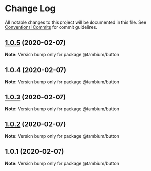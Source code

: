 # Change Log

All notable changes to this project will be documented in this file.
See [Conventional Commits](https://conventionalcommits.org) for commit guidelines.

## [1.0.5](https://github.com/tambium/tambium-ui/compare/@tambium/button@1.0.4...@tambium/button@1.0.5) (2020-02-07)

**Note:** Version bump only for package @tambium/button





## [1.0.4](https://github.com/tambium/tambium-ui/compare/@tambium/button@1.0.3...@tambium/button@1.0.4) (2020-02-07)

**Note:** Version bump only for package @tambium/button





## [1.0.3](https://github.com/tambium/tambium-ui/compare/@tambium/button@1.0.2...@tambium/button@1.0.3) (2020-02-07)

**Note:** Version bump only for package @tambium/button





## [1.0.2](https://github.com/tambium/tambium-ui/compare/@tambium/button@1.0.1...@tambium/button@1.0.2) (2020-02-07)

**Note:** Version bump only for package @tambium/button





## 1.0.1 (2020-02-07)

**Note:** Version bump only for package @tambium/button
